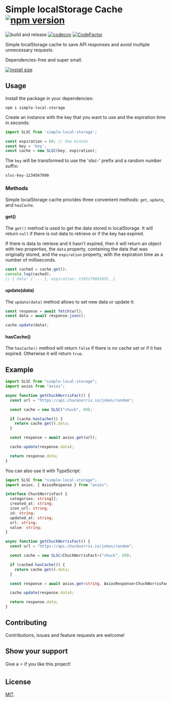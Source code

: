 # Simple localStorage Cache [![npm version](https://badge.fury.io/js/simple-localstorage-cache.svg)](https://www.npmjs.com/package/simple-localstorage-cache)

![build and release](https://github.com/MauricioRobayo/simple-localstorage-cache/workflows/build%20and%20release/badge.svg)
[![codecov](https://codecov.io/gh/MauricioRobayo/simple-localstorage-cache/branch/master/graph/badge.svg)](https://codecov.io/gh/MauricioRobayo/simple-localstorage-cache)
[![CodeFactor](https://www.codefactor.io/repository/github/mauriciorobayo/simple-localstorage-cache/badge)](https://www.codefactor.io/repository/github/mauriciorobayo/simple-localstorage-cache)

Simple localStorage cache to save API responses and avoid multiple unnecessary requests.

Dependencies-free and super small.

[![install size](https://packagephobia.now.sh/badge?p=simple-localstorage-cache)](https://packagephobia.now.sh/result?p=simple-localstorage-cache)

## Usage

Install the package in your dependencies:

```
npm i simple-local-storage
```

Create an instance with the key that you want to use and the expiration time in seconds:

```js
import SLSC from 'simple-local-storage';

const expiration = 60; // One minute
const key = 'key'; 
const cache = new SLSC(key, expiration);
```

The `key` will be transformed to use the 'slsc-' prefix and a random number suffix:

`slsc-key-1234567890`

### Methods

Simple localStorage cache provides three convenient methods: `get`, `update`, and `hasCache`.

#### get()

The `get()` method is used to get the data stored in localStorage. It will return `null` if there is not data to retrieve or if the key has expired.

If there is data to retrieve and it hasn't expired, then it will return an object with two properties, the `data` property, containing the data that was originally stored, and the `expiration` property, with the expiration time as a number of milliseconds.

```js
const cached = cache.get();
console.log(cached);
// { data: { ... }, expiration: 1595179891655, }
```

#### update(_data_)

The `update(data)` method allows to set new data or update it:


```js
const response = await fetch(url);
const data = await response.json();

cache.update(data);
```

#### hasCache()

The `hasCache()` method will return `false` if there is no cache set or if it has expired. Otherwise it will return `true`.

## Example

```js
import SLSC from "simple-local-storage";
import axios from "axios";

async function getChuckNorrisFact() {
  const url = "https://api.chucknorris.io/jokes/random";

  const cache = new SLSC("chuck", 60);

  if (cache.hasCache()) {
    return cache.get().data;
  }

  const response = await axios.get(url);

  cache.update(response.data);

  return response.data;
}
```

You can also use it with TypeScript:

```ts
import SLSC from "simple-local-storage";
import axios, { AxiosResponse } from "axios";

interface ChuckNorrisFact {
  categories: string[];
  created_at: string;
  icon_url: string;
  id: string;
  updated_at: string;
  url: string;
  value: string;
}

async function getChuckNorrisFact() {
  const url = "https://api.chucknorris.io/jokes/random";

  const cache = new SLSC<ChuckNorrisFact>("chuck", 60);

  if (cached.hasCache()) {
    return cache.get().data;
  }

  const response = await axios.get<string, AxiosResponse<ChuckNorrisFact>>(url);

  cache.update(response.data);

  return response.data;
}
```

## Contributing

Contributions, issues and feature requests are welcome!

## Show your support

Give a ⭐️ if you like this project!

## License

[MIT](LICENSE).